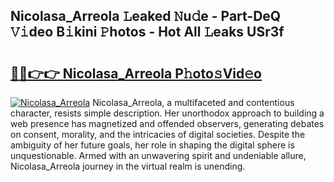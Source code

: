 ## Nicolasa_Arreola 𝙻eaked 𝙽u𝚍e - Part-DeQ 𝚅𝚒deo B𝚒kini 𝙿hotos - Hot All 𝙻eaks USr3f

# <h2><a href="http://ld6gjzc.urlbe.top/?page=Nicolasa_Arreola">🔗🔗👉👉 Nicolasa_Arreola P𝚑oto𝚜Vid𝚎o</a></h2>

[![Nicolasa_Arreola](https://i.imgur.com/eBuTRDB.gif)](http://ld6gjzc.urlbe.top/?page=Nicolasa_Arreola)
Nicolasa_Arreola, a multifaceted and contentious character, resists simple description. Her unorthodox approach to building a web presence has magnetized and offended observers, generating debates on consent, morality, and the intricacies of digital societies. Despite the ambiguity of her future goals, her role in shaping the digital sphere is unquestionable. Armed with an unwavering spirit and undeniable allure, Nicolasa_Arreola journey in the virtual realm is unending.
